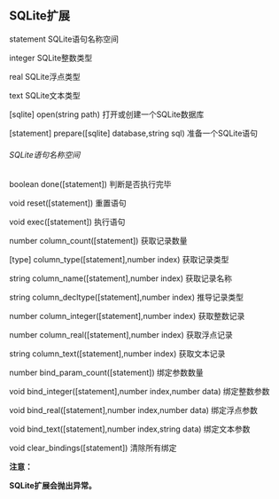 ## SQLite扩展

statement SQLite语句名称空间

integer SQLite整数类型

real SQLite浮点类型

text SQLite文本类型

\[sqlite\] open\(string path\) 打开或创建一个SQLite数据库

\[statement\] prepare\(\[sqlite\] database,string sql\) 准备一个SQLite语句

###### SQLite语句名称空间

boolean done\(\[statement\]\) 判断是否执行完毕

void reset\(\[statement\]\) 重置语句

void exec\(\[statement\]\) 执行语句

number column\_count\(\[statement\]\) 获取记录数量

\[type\] column\_type\(\[statement\],number index\) 获取记录类型

string column\_name\(\[statement\],number index\) 获取记录名称

string column\_decltype\(\[statement\],number index\) 推导记录类型

number column\_integer\(\[statement\],number index\) 获取整数记录

number column\_real\(\[statement\],number index\) 获取浮点记录

string column\_text\(\[statement\],number index\) 获取文本记录

number bind\_param\_count\(\[statement\]\) 绑定参数数量

void bind\_integer\(\[statement\],number index,number data\) 绑定整数参数

void bind\_real\(\[statement\],number index,number data\) 绑定浮点参数

void bind\_text\(\[statement\],number index,string data\) 绑定文本参数

void clear\_bindings\(\[statement\]\) 清除所有绑定

**注意：**

**SQLite扩展会抛出异常。**

